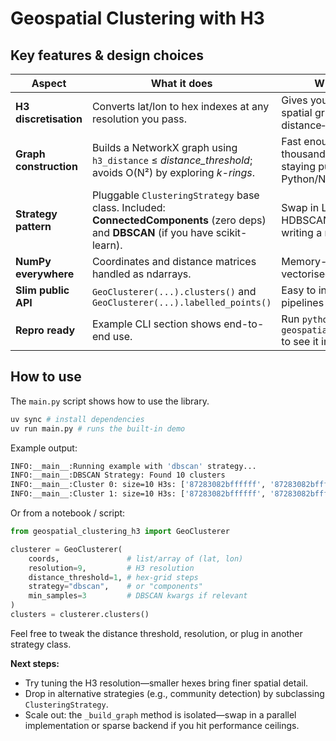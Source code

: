 # Geospatial Clustering with H3

## Key features & design choices

| Aspect                 | What it does                                                                                                                        | Why it matters                                                                  |
| ---------------------- | ----------------------------------------------------------------------------------------------------------------------------------- | ------------------------------------------------------------------------------- |
| **H3 discretisation**  | Converts lat/lon to hex indexes at any resolution you pass.                                                                         | Gives you a true equal-area spatial grid, perfect for distance‐only clustering. |
| **Graph construction** | Builds a NetworkX graph using `h3_distance` ≤ *distance\_threshold*; avoids O(N²) by exploring *k-rings*.                           | Fast enough for tens-of-thousands of points while staying pure-Python/NumPy.    |
| **Strategy pattern**   | Pluggable `ClusteringStrategy` base class. Included: **ConnectedComponents** (zero deps) and **DBSCAN** (if you have scikit-learn). | Swap in Louvain, Leiden, HDBSCAN, etc., just by writing a new strategy.         |
| **NumPy everywhere**   | Coordinates and distance matrices handled as ndarrays.                                                                              | Memory-efficient and vectorised where possible.                                 |
| **Slim public API**    | `GeoClusterer(...).clusters()` and `GeoClusterer(...).labelled_points()`                                                            | Easy to integrate in ETL pipelines or notebooks.                                |
| **Repro ready**        | Example CLI section shows end-to-end use.                                                                                           | Run `python geospatial_clustering_h3.py` to see it in action.                   |

## How to use

The `main.py` script shows how to use the library.
```bash
uv sync # install dependencies
uv run main.py # runs the built-in demo
```

Example output:
```bash
INFO:__main__:Running example with 'dbscan' strategy...
INFO:__main__:DBSCAN Strategy: Found 10 clusters
INFO:__main__:Cluster 0: size=10 H3s: ['87283082bffffff', '87283082bffffff', '87283082bffffff', '87283082bffffff', '87283082bffffff', '87283082bffffff', '87283082bffffff', '87283082bffffff', '87283082bffffff', '87283082bffffff']
INFO:__main__:Cluster 1: size=10 H3s: ['87283082bffffff', '87283082bffffff', '87283082bffffff', '87283082bffffff', '87283082bffffff', '87283082bffffff', '87283082bffffff', '87283082bffffff', '87283082bffffff', '87283082bffffff']
```



Or from a notebook / script:

```python
from geospatial_clustering_h3 import GeoClusterer

clusterer = GeoClusterer(
    coords,               # list/array of (lat, lon)
    resolution=9,         # H3 resolution
    distance_threshold=1, # hex-grid steps
    strategy="dbscan",    # or "components"
    min_samples=3         # DBSCAN kwargs if relevant
)
clusters = clusterer.clusters()
```

Feel free to tweak the distance threshold, resolution, or plug in another strategy class.

**Next steps:**

* Try tuning the H3 resolution—smaller hexes bring finer spatial detail.
* Drop in alternative strategies (e.g., community detection) by subclassing `ClusteringStrategy`.
* Scale out: the `_build_graph` method is isolated—swap in a parallel implementation or sparse backend if you hit performance ceilings.
